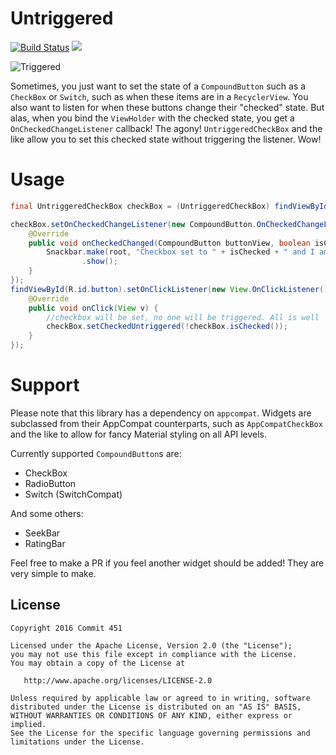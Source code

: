 # Untriggered

[![Build Status](https://travis-ci.org/Commit451/Untriggered.svg?branch=master)](https://travis-ci.org/Commit451/Untriggered) [![](https://jitpack.io/v/Commit451/Untriggered.svg)](https://jitpack.io/#Commit451/Untriggered)

![Triggered](http://i.imgur.com/rTWDmuc.gif "Triggered")

Sometimes, you just want to set the state of a `CompoundButton` such as a `CheckBox` or `Switch`, such as when these items are in a `RecyclerView`. You also want to listen for when these buttons change their "checked" state. But alas, when you bind the `ViewHolder` with the checked state, you get a `OnCheckedChangeListener` callback! The agony! `UntriggeredCheckBox` and the like allow you to set this checked state without triggering the listener. Wow!

# Usage
```java
final UntriggeredCheckBox checkBox = (UntriggeredCheckBox) findViewById(R.id.checkbox);

checkBox.setOnCheckedChangeListener(new CompoundButton.OnCheckedChangeListener() {
    @Override
    public void onCheckedChanged(CompoundButton buttonView, boolean isChecked) {
        Snackbar.make(root, "Checkbox set to " + isChecked + " and I am triggered!", Snackbar.LENGTH_SHORT)
                .show();
    }
});
findViewById(R.id.button).setOnClickListener(new View.OnClickListener() {
    @Override
    public void onClick(View v) {
        //checkbox will be set, no one will be triggered. All is well
        checkBox.setCheckedUntriggered(!checkBox.isChecked());
    }
});
```

# Support
Please note that this library has a dependency on `appcompat`. Widgets are subclassed from their AppCompat counterparts, such as `AppCompatCheckBox` and the like to allow for fancy Material styling on all API levels.

Currently supported `CompoundButton`s are:
- CheckBox
- RadioButton
- Switch (SwitchCompat)

And some others:
- SeekBar
- RatingBar

Feel free to make a PR if you feel another widget should be added! They are very simple to make.

License
--------

    Copyright 2016 Commit 451

    Licensed under the Apache License, Version 2.0 (the "License");
    you may not use this file except in compliance with the License.
    You may obtain a copy of the License at

       http://www.apache.org/licenses/LICENSE-2.0

    Unless required by applicable law or agreed to in writing, software
    distributed under the License is distributed on an "AS IS" BASIS,
    WITHOUT WARRANTIES OR CONDITIONS OF ANY KIND, either express or implied.
    See the License for the specific language governing permissions and
    limitations under the License.
